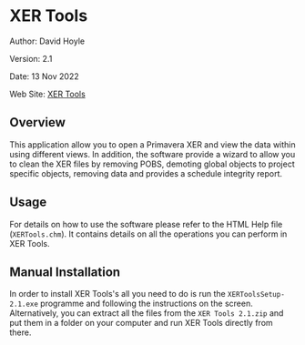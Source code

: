 # XER Tools

Author:   David Hoyle

Version:  2.1

Date:     13 Nov 2022

Web Site: [XER Tools](https://github.com/DGH2112/XER-Tools-Public-)

## Overview

This application allow you to open a Primavera XER and view the data within using different views. In addition, the software provide a wizard to allow you to clean the XER files by removing POBS, demoting global objects to project specific objects, removing data and provides a schedule integrity report.

## Usage

For details on how to use the software please refer to the HTML Help file (`XERTools.chm`). It contains details on all the operations you can perform in XER Tools.

## Manual Installation

In order to install XER Tools's all you need to do is run the `XERToolsSetup-2.1.exe` programme and following the instructions on the screen. Alternatively, you can extract all the files from the `XER Tools 2.1.zip` and put them in a folder on your computer and run XER Tools directly from there.
